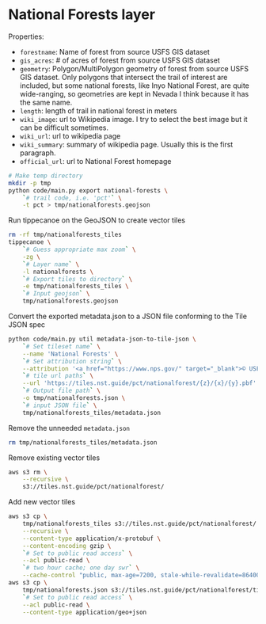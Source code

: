 # National Forests layer

Properties:

- `forestname`: Name of forest from source USFS GIS dataset
- `gis_acres`: # of acres of forest from source USFS GIS dataset
- `geometry`: Polygon/MultiPolygon geometry of forest from source USFS GIS
  dataset. Only polygons that intersect the trail of interest are included, but
  some national forests, like Inyo National Forest, are quite wide-ranging, so
  geometries are kept in Nevada I think because it has the same name.
- `length`: length of trail in national forest in meters
- `wiki_image`: url to Wikipedia image. I try to select the best image but it
  can be difficult sometimes.
- `wiki_url`: url to wikipedia page
- `wiki_summary`: summary of wikipedia page. Usually this is the first paragraph.
- `official_url`: url to National Forest homepage

```bash
# Make temp directory
mkdir -p tmp
python code/main.py export national-forests \
    `# trail code, i.e. 'pct'` \
    -t pct > tmp/nationalforests.geojson
```

Run tippecanoe on the GeoJSON to create vector tiles
```bash
rm -rf tmp/nationalforests_tiles
tippecanoe \
    `# Guess appropriate max zoom` \
    -zg \
    `# Layer name` \
    -l nationalforests \
    `# Export tiles to directory` \
    -e tmp/nationalforests_tiles \
    `# Input geojson` \
    tmp/nationalforests.geojson
```

Convert the exported metadata.json to a JSON file conforming to the Tile JSON
spec
```bash
python code/main.py util metadata-json-to-tile-json \
    `# Set tileset name` \
    --name 'National Forests' \
    `# Set attribution string` \
    --attribution '<a href="https://www.nps.gov/" target="_blank">© USFS</a>' \
    `# tile url paths` \
    --url 'https://tiles.nst.guide/pct/nationalforest/{z}/{x}/{y}.pbf' \
    `# Output file path` \
    -o tmp/nationalforests.json \
    `# input JSON file` \
    tmp/nationalforests_tiles/metadata.json
```

Remove the unneeded `metadata.json`
```bash
rm tmp/nationalforests_tiles/metadata.json
```

Remove existing vector tiles
```bash
aws s3 rm \
    --recursive \
    s3://tiles.nst.guide/pct/nationalforest/
```

Add new vector tiles
```bash
aws s3 cp \
    tmp/nationalforests_tiles s3://tiles.nst.guide/pct/nationalforest/ \
    --recursive \
    --content-type application/x-protobuf \
    --content-encoding gzip \
    `# Set to public read access` \
    --acl public-read \
    `# two hour cache; one day swr` \
    --cache-control "public, max-age=7200, stale-while-revalidate=86400"
aws s3 cp \
    tmp/nationalforests.json s3://tiles.nst.guide/pct/nationalforest/tile.json \
    `# Set to public read access` \
    --acl public-read \
    --content-type application/geo+json
```
